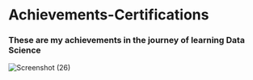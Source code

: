 # Achievements-Certifications

### These are my achievements in the journey of learning Data Science

![Screenshot (26)](https://user-images.githubusercontent.com/97623883/183827991-c15853a2-4b62-4058-8115-f191f5fa3489.png)
